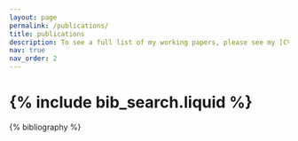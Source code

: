 ```yaml
---
layout: page
permalink: /publications/
title: publications
description: To see a full list of my working papers, please see my [CV](http://www.beidihu.com/assets/pdf/Beidi-Hu-websiteCV-Dec2024.pdf).
nav: true
nav_order: 2
---
```


<!-- _pages/publications.md -->

<!-- Bibsearch Feature -->

# {% include bib_search.liquid %}

<div class="publications">

{% bibliography %}

</div>
